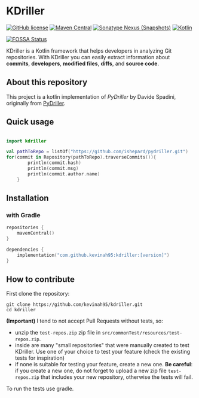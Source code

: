 # KDriller

[![GitHub license](https://img.shields.io/badge/license-Apache%20License%202.0-blue.svg?style=flat)](https://www.apache.org/licenses/LICENSE-2.0)
[![Maven Central](https://img.shields.io/maven-central/v/io.github.kevinah95/kdriller)](https://central.sonatype.com/artifact/io.github.kevinah95/kdriller)
[![Sonatype Nexus (Snapshots)](https://img.shields.io/nexus/s/io.github.kevinah95/kdriller?server=https%3A%2F%2Fs01.oss.sonatype.org)](https://s01.oss.sonatype.org/content/repositories/snapshots/io/github/kevinah95/kdriller)
[![Kotlin](https://img.shields.io/badge/kotlin-1.9.0-blue.svg?logo=kotlin)](http://kotlinlang.org)

[![FOSSA Status](https://app.fossa.com/api/projects/git%2Bgithub.com%2Fkevinah95%2FKDriller.svg?type=small)](https://app.fossa.com/projects/git%2Bgithub.com%2Fkevinah95%2FKDriller?ref=badge_small)

KDriller is a Kotlin framework that helps developers in analyzing Git repositories. With KDriller you can easily extract information about **commits**, **developers**, **modified files**, **diffs**, and **source code**. 

## About this repository

This project is a kotlin implementation of *PyDriller* by Davide Spadini, originally from
[PyDriller](https://github.com/ishepard/pydriller).

## Quick usage

```kotlin

import kdriller

val pathToRepo = listOf("https://github.com/ishepard/pydriller.git")
for(commit in Repository(pathToRepo).traverseCommits()){
        println(commit.hash)
        println(commit.msg)
        println(commit.author.name)
    }
```

## Installation

### with Gradle

```kotlin
repositories {
    mavenCentral()
}

dependencies {
    implementation("com.github.kevinah95:kdriller:[version]")
}
```

## How to contribute
First clone the repository:
```
git clone https://github.com/kevinah95/kdriller.git
cd kdriller
```

**(Important)** I tend to not accept Pull Requests without tests, so:

- unzip the `test-repos.zip` zip file in `src/commonTest/resources/test-repos.zip`.
- inside are many "small repositories" that were manually created to test KDriller. Use one of your choice to test your feature (check the existing tests for inspiration)
- if none is suitable for testing your feature, create a new one. **Be careful**: if you create a new one, do not forget to upload a new zip file `test-repos.zip` that includes your new repository, otherwise the tests will fail.

To run the tests use gradle.